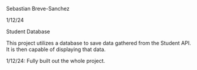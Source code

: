 Sebastian Breve-Sanchez

1/12/24

Student Database

This project utilizes a database to save data gathered from the Student API. It is then capable of displaying that data.

1/12/24: Fully built out the whole project.
